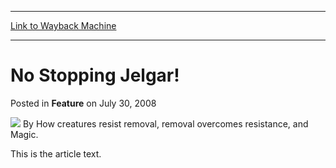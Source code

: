 
---
[Link to Wayback Machine](https://web.archive.org/web/20220706231336/https://magic.wizards.com/en/articles/archive/feature/no-stopping-jelgar-2008-07-30)

[_metadata_:author]:- "How creatures resist removal"
[_metadata_:description]:- "This is the article text."
[_metadata_:generator]:- "Drupal 7 (http://drupal.org)"
[_metadata_:node]:- "664786"
[_metadata_:publish_date]:- "2008-07-30"
[_metadata_:source]:- "div-main-content"
[_metadata_:title]:- "No Stopping Jelgar!"
[_metadata_:wayback_capture_timestamp]:- "2022-07-06 23:13:36"
[_metadata_:wayback_raw_url]:- "https://web.archive.org/web/20220706231336id_/https://magic.wizards.com/en/articles/archive/feature/no-stopping-jelgar-2008-07-30"
[_metadata_:wayback_url]:- "https://magic.wizards.com/en/articles/archive/feature/no-stopping-jelgar-2008-07-30"
---


No Stopping Jelgar!
===================



 Posted in **Feature**
 on July 30, 2008 






![](https://media.magic.wizards.com/styles/auth_small/public/generic-avatar-150_346.png)
By How creatures resist removal, removal overcomes resistance, and Magic.











This is the article text.







